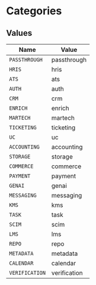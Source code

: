 # Categories


## Values

| Name           | Value          |
| -------------- | -------------- |
| `PASSTHROUGH`  | passthrough    |
| `HRIS`         | hris           |
| `ATS`          | ats            |
| `AUTH`         | auth           |
| `CRM`          | crm            |
| `ENRICH`       | enrich         |
| `MARTECH`      | martech        |
| `TICKETING`    | ticketing      |
| `UC`           | uc             |
| `ACCOUNTING`   | accounting     |
| `STORAGE`      | storage        |
| `COMMERCE`     | commerce       |
| `PAYMENT`      | payment        |
| `GENAI`        | genai          |
| `MESSAGING`    | messaging      |
| `KMS`          | kms            |
| `TASK`         | task           |
| `SCIM`         | scim           |
| `LMS`          | lms            |
| `REPO`         | repo           |
| `METADATA`     | metadata       |
| `CALENDAR`     | calendar       |
| `VERIFICATION` | verification   |